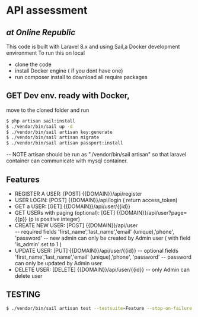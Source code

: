 # API assessment 
## _at Online Republic_

This code is built with Laravel 8.x  and using Sail,a Docker development environment
To run this on local
- clone the code
- install Docker engine ( if you dont have one)
- run composer install to download all require packages
## GET Dev env. ready with Docker, 
move to the cloned folder and run
```sh
$ php artisan sail:install
$ ./vendor/bin/sail up -d
$ ./vendor/bin/sail artisan key:generate
$ ./vendor/bin/sail artisan migrate
$ ./vendor/bin/sail artisan passport:install
```
-- NOTE artisan should be run as "./vendor/bin/sail artisan" so that laravel container can communicate with mysql container.
## Features
- REGISTER A USER:  [POST] {{DOMAIN}}/api/register
- USER LOGIN: [POST] {{DOMAIN}}/api/login ( return access_token)
- GET a USER:  [GET] {{DOMAIN}}/api/user/{{id}}
- GET USERs with paging (optional): [GET] {{DOMAIN}}/api/user?page={{p}} (p is positive integer)
- CREATE NEW USER:  [POST] {{DOMAIN}}/api/user  
-- required fields  'first_name','last_name','email' (unique),'phone', 'password'
-- new admin can only be created by Admin user ( with field 'is_admin' set to 1 )
- UPDATE USER:  [PUT] {{DOMAIN}}/api/user/{{id}} 
-- optional fields  'first_name','last_name','email' (unique),'phone', 'password'
-- password can only be updated by Admin user
- DELETE USER:  [DELETE] {{DOMAIN}}/api/user/{{id}}
-- only Admin can delete user

## TESTING 
``` sh
$ ./vendor/bin/sail artisan test --testsuite=Feature --stop-on-failure
```

